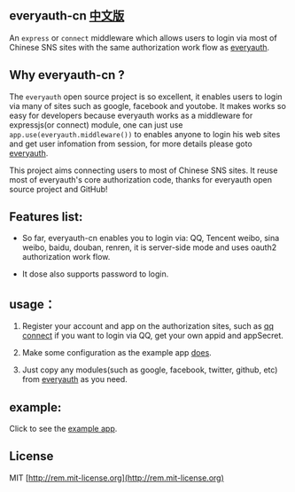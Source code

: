 ## everyauth-cn [中文版](https://github.com/chemdemo/everyauth-cn/blob/master/README_zh.md)

An `express` or `connect` middleware which allows users to login via most of Chinese SNS sites with the same authorization work flow as [everyauth](https://github.com/bnoguchi/everyauth).

## Why everyauth-cn ?

The `everyauth` open source project is so excellent, it enables users to login via many of sites such as google, facebook and youtobe. It makes works so easy for developers because everyauth works as a middleware for expressjs(or connect) module, one can just use `app.use(everyauth.middleware())` to enables anyone to login his web sites and get user infomation from session, for more details please goto [everyauth](https://github.com/bnoguchi/everyauth).

This project aims connecting users to most of Chinese SNS sites. It reuse most of everyauth's core authorization code, thanks for everyauth open source project and GitHub!

## Features list:

- So far, everyauth-cn enables you to login via: QQ, Tencent weibo, sina weibo, baidu, douban, renren, it is server-side mode and uses oauth2 authorization work flow.

- It dose also supports password to login.

## usage：

1. Register your account and app on the authorization sites, such as [qq connect](http://connect.qq.com) if you want to login via QQ, get your own appid and appSecret.

2. Make some configuration as the example app [does](https://github.com/chemdemo/everyauth-cn/blob/master/example/auth-settings.js).

3. Just copy any modules(such as google, facebook, twitter, github, etc) from [everyauth](https://github.com/bnoguchi/everyauth/tree/master/lib/modules) as you need.

## example:

Click to see the [example app](http://oauth.dmfeel.com).

## License

MIT [http://rem.mit-license.org](http://rem.mit-license.org)
